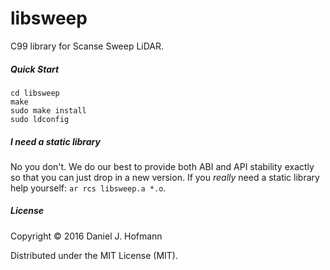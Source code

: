 # libsweep

C99 library for Scanse Sweep LiDAR.

##### Quick Start

    cd libsweep
    make
    sudo make install
    sudo ldconfig

##### I need a static library

No you don't. We do our best to provide both ABI and API stability exactly so that you can just drop in a new version.
If you _really_ need a static library help yourself: `ar rcs libsweep.a *.o`.

##### License

Copyright © 2016 Daniel J. Hofmann

Distributed under the MIT License (MIT).
